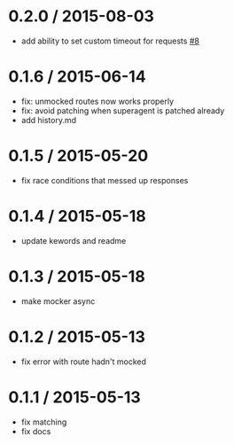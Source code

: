 0.2.0 / 2015-08-03
==================

- add ability to set custom timeout for requests [#8](https://github.com/rambler-digital-solutions/superagent-mocker/issues/8)

0.1.6 / 2015-06-14
==================

- fix: unmocked routes now works properly
- fix: avoid patching when superagent is patched already
- add history.md

0.1.5 / 2015-05-20
==================

- fix race conditions that messed up responses

0.1.4 / 2015-05-18
==================

- update kewords and readme

0.1.3 / 2015-05-18
==================

- make mocker async

0.1.2 / 2015-05-13
==================

- fix error with route hadn't mocked

0.1.1 / 2015-05-13
==================

- fix matching
- fix docs
